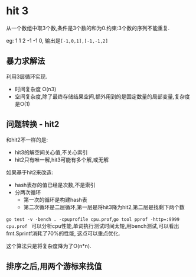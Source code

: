 # hit 3

从一个数组中取3个数,条件是3个数的和为0.约束:3个数的序列不能重复.

eg: 1 1 2 -1 -1 0, 输出是`[-1,0,1],[-1,-1,2]`

## 暴力求解法

利用3层循环实现.

- 时间复杂度 O(n3)
- 空间复杂度,除了最终存储结果空间,额外用到的是固定数量的局部变量,复杂度是O(1)

## 问题转换 - hit2

和hit2不一样的是:

- hit3的解空间关心值,不关心索引
- hit2只有唯一解,hit3可能有多个解,或无解

如果基于hit2来改造:

- hash表存的值已经是次数,不是索引
- 分两次循环
  - 第一次的循环是构建hash表
  - 第二次循环是二层循环,第一层是将hit3降为hit2,第二层是找剩下两个数

`go test -v -bench . -cpuprofile cpu.prof`,`go tool pprof -http=:9999 cpu.prof `
可以分析cpu性能,单词执行测试时间太短,用bench测试,可以看出fmt.Sprintf消耗了70%的性能,
这点可以重点优化.

这个算法只是将复杂度降为了O(n*n).

## 排序之后,用两个游标来找值